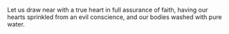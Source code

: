 Let us draw near with a true heart in full assurance of faith, having our hearts sprinkled from an evil conscience, and our bodies washed with pure water.
